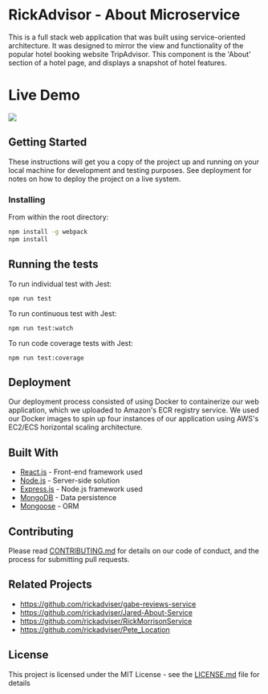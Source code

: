 # RickAdvisor - About Microservice

This is a full stack web application that was built using service-oriented architecture. It was designed to mirror the view and functionality of the popular hotel booking website TripAdvisor. This component is the 'About' section of a hotel page, and displays a snapshot of hotel features.

# Live Demo

![](name-of-giphy.gif)

## Getting Started

These instructions will get you a copy of the project up and running on your local machine for development and testing purposes. See deployment for notes on how to deploy the project on a live system.

### Installing

From within the root directory:

```sh
npm install -g webpack
npm install
```

## Running the tests

To run individual test with Jest:

```
npm run test
```

To run continuous test with Jest:

```
npm run test:watch
```

To run code coverage tests with Jest:

```
npm run test:coverage
```

## Deployment

Our deployment process consisted of using Docker to containerize our web application, which we uploaded to Amazon's ECR registry service. We used our Docker images to spin up four instances of our application using AWS's EC2/ECS horizontal scaling architecture.

## Built With

- [React.js](https://reactjs.org) - Front-end framework used
- [Node.js](https://nodejs.org/en/) - Server-side solution
- [Express.js](https://expressjs.com/) - Node.js framework used
- [MongoDB](https://www.mongodb.com/) - Data persistence
- [Mongoose](https://mongoosejs.com/) - ORM

## Contributing

Please read [CONTRIBUTING.md](https://gist.github.com/PurpleBooth/b24679402957c63ec426) for details on our code of conduct, and the process for submitting pull requests.

## Related Projects

- https://github.com/rickadviser/gabe-reviews-service
- https://github.com/rickadviser/Jared-About-Service
- https://github.com/rickadviser/RickMorrisonService
- https://github.com/rickadviser/Pete_Location

## License

This project is licensed under the MIT License - see the [LICENSE.md](LICENSE.md) file for details
